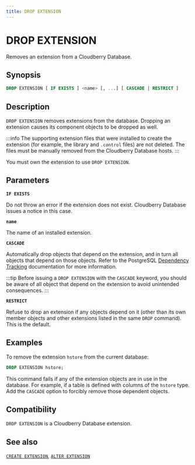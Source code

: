 ```yaml
---
title: DROP EXTENSION
---
```


# DROP EXTENSION

Removes an extension from a Cloudberry Database.

## Synopsis

```sql
DROP EXTENSION [ IF EXISTS ] <name> [, ...] [ CASCADE | RESTRICT ]
```

## Description

`DROP EXTENSION` removes extensions from the database. Dropping an extension causes its component objects to be dropped as well.

:::info
The supporting extension files that were installed to create the extension (for example, the library and `.control` files) are not deleted. The files must be manually removed from the Cloudberry Database hosts.
:::

You must own the extension to use `DROP EXTENSION`.

## Parameters

**`IF EXISTS`**

Do not throw an error if the extension does not exist. Cloudberry Database issues a notice in this case.

**`name`**

The name of an installed extension.

**`CASCADE`**

Automatically drop objects that depend on the extension, and in turn all objects that depend on those objects. Refer to the PostgreSQL [Dependency Tracking](https://www.postgresql.org/docs/14/ddl-depend.html) documentation for more information.

:::tip
Before issuing a `DROP EXTENSION` with the `CASCADE` keyword, you should be aware of all object that depend on the extension to avoid unintended consequences.
:::

**`RESTRICT`**

Refuse to drop an extension if any objects depend on it (other than its own member objects and other extensions listed in the same `DROP` command). This is the default.

## Examples

To remove the extension `hstore` from the current database:

```sql
DROP EXTENSION hstore;
```

This command fails if any of the extension objects are in use in the database. For example, if a table is defined with columns of the `hstore` type. Add the `CASCADE` option to forcibly remove those dependent objects.

## Compatibility

`DROP EXTENSION` is a Cloudberry Database extension.

## See also

[`CREATE EXTENSION`](https://github.com/cloudberrydb/cloudberrydb-site/blob/cbdb-doc-validation/docs/sql-stmts/sql-stmt-create-extension.md), [`ALTER EXTENSION`](https://github.com/cloudberrydb/cloudberrydb-site/blob/cbdb-doc-validation/docs/sql-stmts/sql-stmt-alter-extension.md)
